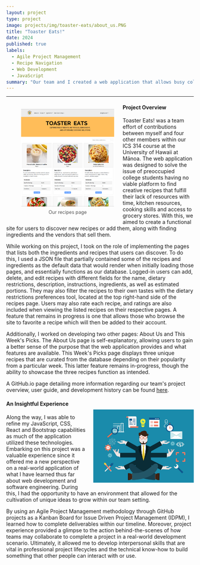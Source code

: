 ```yaml
---
layout: project
type: project
image: projects/img/toaster-eats/about_us.PNG
title: "Toaster Eats!"
date: 2024
published: true
labels:
  - Agile Project Management
  - Recipe Navigation
  - Web Development
  - JavaScript
summary: "Our team and I created a web application that allows busy college students to navigate tasty meal options tailored to their constraints with time and budget. It provides users with a platform for creating and sharing recipes, with the support of nearby vendors." 
---
```

<hr>

<!-- Padding for space between sections-->
<div>
    <p class="pt-1"></p>
</div>

<figure style="float: left; margin-right: 23px; text-align: center; padding-top: 5px">
  <a href="/projects/img/toaster-eats/recipes_page.PNG" target="_blank" rel="noopener">
    <img
      width="250"
      class="rounded"
      src="/projects/img/toaster-eats/recipes_page.PNG"
      style="display: block; margin: 0 auto 0.5em;"
      alt="Our recipes page">
  </a>
  <figcaption style="font-size: 0.9em; color: #555; margin-top: 0.6em;">
    Our recipes page
  </figcaption>
</figure>

#### Project Overview
Toaster Eats! was a team effort of contributions between myself and four other members within our ICS 314 course at the University of Hawaii at Mānoa. The web application was designed to solve the issue of preoccupied college students having no viable platform to find creative recipes that fulfill their lack of resources with time, kitchen resources, cooking skills and access to grocery stores. With this, we aimed to create a functional site for users to discover new recipes or add them, along with finding ingredients and the vendors that sell them. 

While working on this project, I took on the role of implementing the pages that lists both the ingredients and recipes that users can discover. To do this, I used a JSON file that partially contained some of the recipes and ingredients as the default data that would render when initially loading those pages, and essentially functions as our database. Logged-in users can add, delete, and edit recipes with different fields for the name, dietary restrictions, description, instructions, ingredients, as well as estimated portions. They may also filter the recipes to their own tastes with the dietary restrictions preferences tool, located at the top right-hand side of the recipes page. Users may also rate each recipe, and ratings are also included when viewing the listed recipes on their respective pages. A feature that remains in progress is one that allows those who browse the site to favorite a recipe which will then be added to their account. 

Additionally, I worked on developing two other pages: About Us and This Week's Picks. The About Us page is self-explanatory, allowing users to gain a better sense of the purpose that the web application provides and what features are available. This Week's Picks page displays three unique recipes that are curated from the database depending on their popularity from a particular week. This latter feature remains in-progress, though the ability to showcase the three recipes function as intended. 

A GitHub.io page detailing more information regarding our team's project overview, user guide, and development history can be found [here](https://toaster-eats.github.io/).

<!-- Padding for space between sections-->
<div>
    <p class="pt-1"></p>
</div>

<div style="float: right; margin-left: 20px; padding-top: 30px;">
  <img width="270px" class="rounded" src="/projects/img/toaster-eats/multitask.jpg">
</div>

#### An Insightful Experience
Along the way, I was able to refine my JavaScript, CSS, React and Bootstrap capabilities as much of the application utilized these technologies. Embarking on this project was a valuable experience since it offered me a new perspective on a real-world application of what I have learned thus far about web development and software engineering. During this, I had the opportunity to have an environment that allowed for the cultivation of unique ideas to grow within our team setting. 

By using an Agile Project Management methodology through GitHub projects as a Kanban Board for Issue Driven Project Management (IDPM), I learned how to complete deliverables within our timeline. Moreover, project experience provided a glimpse to the action behind-the-scenes of how teams may collaborate to complete a project in a real-world development scenario. Ultimately, it allowed me to develop interpersonal skills that are vital in professional project lifecycles and the technical know-how to build something that other people can interact with or use.
